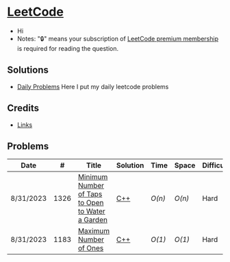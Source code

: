 # [LeetCode](https://leetcode.com/problemset/all/)

* Hi
* Notes: "🔒" means your subscription of [LeetCode premium membership](https://leetcode.com/subscribe/) is required for reading the question.

## Solutions
- [Daily Problems](./dailies.md) Here I put my daily leetcode problems

## Credits

* [Links](./credits.md)

## Problems
| Date| # | Title           |  Solution       |  Time           | Space           | Difficulty    | Tag          | Note|
|-----|---|---------------- | --------------- | --------------- | --------------- | ------------- |--------------|-----|
8/31/2023|1326 | [Minimum Number of Taps to Open to Water a Garden](https://leetcode.com/problems/minimum-number-of-taps-to-open-to-water-a-garden/) | [C++](./C++/MinimumNumberofTapstoOpentoWateraGarden.md)| _O(n)_       | _O(n)_          | Hard         ||Dynamic Programming, Array, Greedy|
8/31/2023|1183 | [Maximum Number of Ones](https://leetcode.com/problems/maximum-number-of-ones/) | [C++](./C++/MaximumNumberofOnes.md)| _O(1)_       | _O(1)_          | Hard         ||Greedy|
